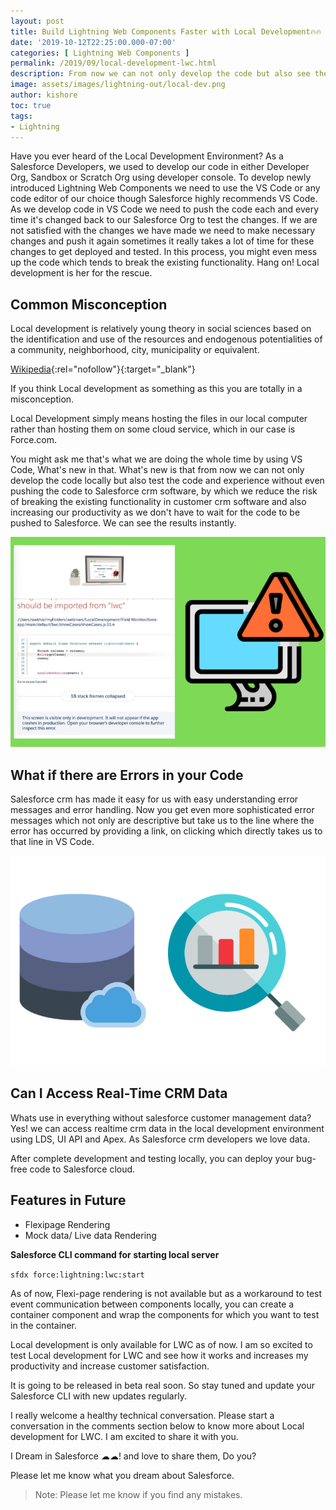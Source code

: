 ```yaml
---
layout: post
title: Build Lightning Web Components Faster with Local Development🔥🔥
date: '2019-10-12T22:25:00.000-07:00'
categories: [ Lightning Web Components ]
permalink: /2019/09/local-development-lwc.html
description: From now we can not only develop the code but also see the changes live as we code natively in the local server and experience the changes without even pushing the code to Salesforce.
image: assets/images/lightning-out/local-dev.png
author: kishore
toc: true
tags:
- Lightning
---
```

Have you ever heard of the Local Development Environment? As a Salesforce Developers, we used to develop our code in either Developer Org, Sandbox or Scratch Org using developer console. 
To develop newly introduced Lightning Web Components we need to use the VS Code or any code editor of our choice though Salesforce highly recommends VS Code. As we develop code in VS Code we need to push the code each and every time it's changed back to our Salesforce Org to test the changes. If we are not satisfied with the changes we have made we need to make necessary changes and push it again sometimes it really takes a lot of time for these changes to get deployed and tested. In this process, you might even mess up the code which tends to break the existing functionality. Hang on! Local development is her for the rescue.

## Common Misconception
Local development is relatively young theory in social sciences based on the identification and use of the resources and endogenous potentialities of a community, neighborhood, city, municipality or equivalent.

 [Wikipedia](https://en.wikipedia.org/wiki/Local_development){:rel="nofollow"}{:target="_blank"}

If you think Local development as something as this you are totally in a misconception.

Local Development simply means hosting the files in our local computer rather than hosting them on some cloud service, which in our case is Force.com.

You might ask me that's what we are doing the whole time by using VS Code, What's new in that. What's new is that from now we can not only develop the code locally but also test the code and experience without even pushing the code to Salesforce crm software, by which we reduce the risk of breaking the existing functionality in customer crm software and also increasing our productivity as we don't have to wait for the code to be pushed to Salesforce. We can see the results instantly.

![Error-Messages](/assets/images/lightning-out/error-messages.png)

## What if there are Errors in your Code 
Salesforce crm has made it easy for us with easy understanding error messages and error handling. Now you get even more sophisticated error messages which not only are descriptive but take us to the line where the error has occurred by providing a link, on clicking which directly takes us to that line in VS Code.

![Data](/assets/images/lightning-out/data.png)

## Can I Access Real-Time CRM Data 
Whats use in everything without salesforce customer management data? Yes! we can access realtime crm data in the local development environment using LDS, UI API and Apex. As Salesforce crm developers we love data.

After complete development and testing locally, you can deploy your bug-free code to Salesforce cloud.

## Features in Future 
- Flexipage Rendering
- Mock data/ Live data Rendering

**Salesforce CLI command for starting local server**

`sfdx force:lightning:lwc:start`

As of now, Flexi-page rendering is not available but as a workaround to test event communication between components locally, you can create a container component and wrap the components for which you want to test in the container.

Local development is only available for LWC as of now. I am so excited to test Local development for LWC and see how it works and increases my productivity and increase customer satisfaction.

It is going to be released in beta real soon. So stay tuned and update your Salesforce CLI with new updates regularly.

I really welcome a healthy technical conversation. Please start a conversation in the comments section below to know more about Local development for LWC. I am excited to share it with you. 

I Dream in Salesforce ☁☁! and love to share them,
Do you?

Please let me know what you dream about Salesforce.

>Note: Please let me know if you find any mistakes.
